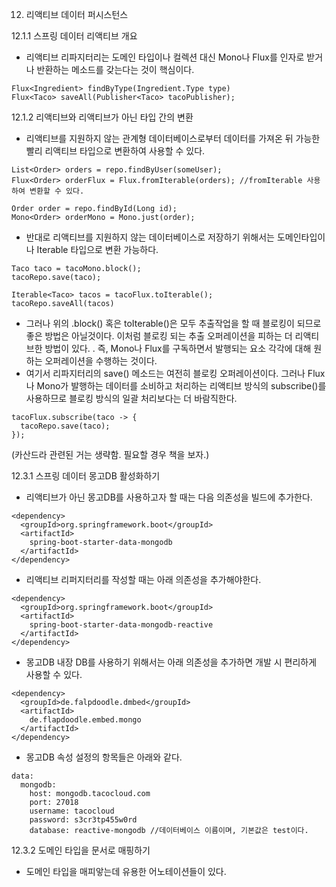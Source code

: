 12. 리액티브 데이터 퍼시스턴스

12.1.1 스프링 데이터 리액티브 개요
- 리액티브 리파지터리는 도메인 타입이나 컬렉션 대신 Mono나 Flux를 인자로 받거나 반환하는 메소드를 갖는다는 것이 핵심이다.
~~~
Flux<Ingredient> findByType(Ingredient.Type type)
Flux<Taco> saveAll(Publisher<Taco> tacoPublisher);
~~~

12.1.2 리액티브와 리액티브가 아닌 타입 간의 변환
- 리액티브를 지원하지 않는 관계형 데이터베이스로부터 데이터를 가져온 뒤 가능한 빨리 리액티브 타입으로 변환하여 사용할 수 있다.
~~~
List<Order> orders = repo.findByUser(someUser);
Flux<Order> orderFlux = Flux.fromIterable(orders); //fromIterable 사용하여 변환할 수 있다.
~~~
~~~
Order order = repo.findById(Long id);
Mono<Order> orderMono = Mono.just(order);
~~~
- 반대로 리액티브를 지원하지 않는 데이터베이스로 저장하기 위해서는 도메인타입이나 Iterable 타입으로 변환 가능하다.
~~~
Taco taco = tacoMono.block();
tacoRepo.save(taco);
~~~
~~~
Iterable<Taco> tacos = tacoFlux.toIterable();
tacoRepo.saveAll(tacos)
~~~

- 그러나 위의 .block() 혹은 toIterable()은 모두 추출작업을 할 때 블로킹이 되므로 좋은 방법은 아닐것이다. 이처럼 블로킹 되는 추출 오퍼레이션을 피하는 더 리액티브한 방법이 있다.
. 즉, Mono나 Flux를 구독하면서 발행되는 요소 각각에 대해 원하는 오퍼레이션을 수행하는 것이다.
- 여기서 리파지터리의 save() 메소드는 여전히 블로킹 오퍼레이션이다. 그러나 Flux나 Mono가 발행하는 데이터를 소비하고 처리하는 리액티브 방식의 subscribe()를 사용하므로 블로킹 방식의 일괄
처리보다는 더 바람직한다.
~~~
tacoFlux.subscribe(taco -> {
  tacoRepo.save(taco);
});
~~~

(카산드라 관련된 거는 생략함. 필요할 경우 책을 보자.)

12.3.1 스프링 데이터 몽고DB 활성화하기
- 리액티브가 아닌 몽고DB를 사용하고자 할 때는 다음 의존성을 빌드에 추가한다.
~~~
<dependency>
  <groupId>org.springframework.boot</groupId>
  <artifactId>
    spring-boot-starter-data-mongodb
  </artifactId>
</dependency>
~~~
- 리액티브 리퍼지터리를 작성할 때는 아래 의존성을 추가해야한다.
~~~
<dependency>
  <groupId>org.springframework.boot</groupId>
  <artifactId>
    spring-boot-starter-data-mongodb-reactive
  </artifactId>
</dependency>
~~~
- 몽고DB 내장 DB를 사용하기 위해서는 아래 의존성을 추가하면 개발 시 편리하게 사용할 수 있다.
~~~
<dependency>
  <groupId>de.falpdoodle.dmbed</groupId>
  <artifactId>
    de.flapdoodle.embed.mongo
  </artifactId>
</dependency>
~~~
- 몽고DB 속성 설정의 항목들은 아래와 같다.
~~~
data:
  mongodb:
    host: mongodb.tacocloud.com
    port: 27018
    username: tacocloud
    password: s3cr3tp455w0rd
    database: reactive-mongodb //데이터베이스 이름이며, 기본값은 test이다.
~~~

12.3.2 도메인 타입을 문서로 매핑하기
- 도메인 타입을 매피앟는데 유용한 어노테이션들이 있다.

